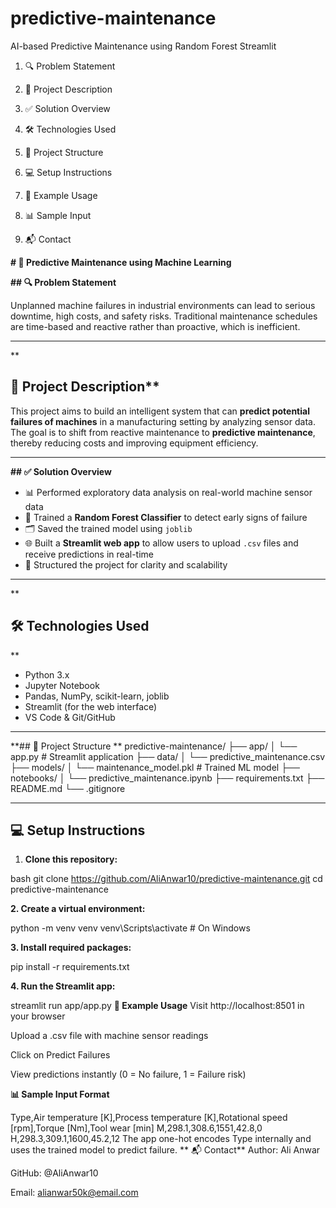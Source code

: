 # predictive-maintenance
AI-based Predictive Maintenance using Random Forest  Streamlit
1. 🔍 Problem Statement

2. 📌 Project Description

3. ✅ Solution Overview

4. 🛠️ Technologies Used

5. 📂 Project Structure

6. 💻 Setup Instructions

7. 🧪 Example Usage

8. 📊 Sample Input

9. 📬 Contact

**# 🔧 Predictive Maintenance using Machine Learning**

**## 🔍 Problem Statement**

Unplanned machine failures in industrial environments can lead to serious downtime, high costs, and safety risks. Traditional maintenance schedules are time-based and reactive rather than proactive, which is inefficient.

---
**
## 📌 Project Description**

This project aims to build an intelligent system that can **predict potential failures of machines** in a manufacturing setting by analyzing sensor data. The goal is to shift from reactive maintenance to **predictive maintenance**, thereby reducing costs and improving equipment efficiency.

---

**## ✅ Solution Overview**

- 📊 Performed exploratory data analysis on real-world machine sensor data  
- 🧠 Trained a **Random Forest Classifier** to detect early signs of failure  
- 🗂️ Saved the trained model using `joblib`  
- 🌐 Built a **Streamlit web app** to allow users to upload `.csv` files and receive predictions in real-time  
- 📁 Structured the project for clarity and scalability

---
**
## 🛠️ Technologies Used
**
- Python 3.x
- Jupyter Notebook
- Pandas, NumPy, scikit-learn, joblib
- Streamlit (for the web interface)
- VS Code & Git/GitHub

---

**## 📂 Project Structure
**
predictive-maintenance/
├── app/
│ └── app.py # Streamlit application
├── data/
│ └── predictive_maintenance.csv
├── models/
│ └── maintenance_model.pkl # Trained ML model
├── notebooks/
│ └── predictive_maintenance.ipynb
├── requirements.txt
├── README.md
└── .gitignore


---

## 💻 Setup Instructions

1. **Clone this repository:**

bash
git clone https://github.com/AliAnwar10/predictive-maintenance.git
cd predictive-maintenance

**2. Create a virtual environment:**

python -m venv venv
venv\Scripts\activate  # On Windows

**3. Install required packages:**

pip install -r requirements.txt

**4. Run the Streamlit app:**

streamlit run app/app.py
**🧪 Example Usage**
Visit http://localhost:8501 in your browser

Upload a .csv file with machine sensor readings

Click on Predict Failures

View predictions instantly (0 = No failure, 1 = Failure risk)

**📊 Sample Input Format**


Type,Air temperature [K],Process temperature [K],Rotational speed [rpm],Torque [Nm],Tool wear [min]
M,298.1,308.6,1551,42.8,0
H,298.3,309.1,1600,45.2,12
The app one-hot encodes Type internally and uses the trained model to predict failure.
**
📬 Contact**
Author: Ali Anwar

GitHub: @AliAnwar10

Email: alianwar50k@email.com

